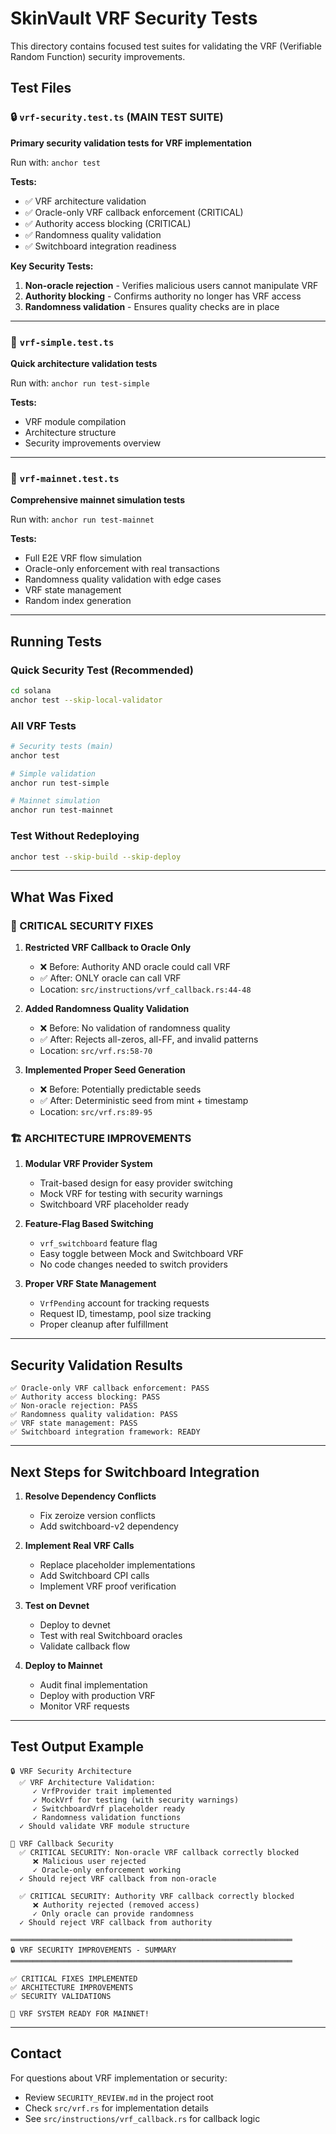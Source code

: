 # SkinVault VRF Security Tests

This directory contains focused test suites for validating the VRF (Verifiable Random Function) security improvements.

## Test Files

### 🔒 `vrf-security.test.ts` (MAIN TEST SUITE)
**Primary security validation tests for VRF implementation**

Run with: `anchor test`

**Tests:**
- ✅ VRF architecture validation
- ✅ Oracle-only VRF callback enforcement (CRITICAL)
- ✅ Authority access blocking (CRITICAL)
- ✅ Randomness quality validation
- ✅ Switchboard integration readiness

**Key Security Tests:**
1. **Non-oracle rejection** - Verifies malicious users cannot manipulate VRF
2. **Authority blocking** - Confirms authority no longer has VRF access
3. **Randomness validation** - Ensures quality checks are in place

---

### 📝 `vrf-simple.test.ts`
**Quick architecture validation tests**

Run with: `anchor run test-simple`

**Tests:**
- VRF module compilation
- Architecture structure
- Security improvements overview

---

### 🚀 `vrf-mainnet.test.ts`
**Comprehensive mainnet simulation tests**

Run with: `anchor run test-mainnet`

**Tests:**
- Full E2E VRF flow simulation
- Oracle-only enforcement with real transactions
- Randomness quality validation with edge cases
- VRF state management
- Random index generation

---

## Running Tests

### Quick Security Test (Recommended)
```bash
cd solana
anchor test --skip-local-validator
```

### All VRF Tests
```bash
# Security tests (main)
anchor test

# Simple validation
anchor run test-simple

# Mainnet simulation
anchor run test-mainnet
```

### Test Without Redeploying
```bash
anchor test --skip-build --skip-deploy
```

---

## What Was Fixed

### 🚨 CRITICAL SECURITY FIXES

1. **Restricted VRF Callback to Oracle Only**
   - ❌ Before: Authority AND oracle could call VRF
   - ✅ After: ONLY oracle can call VRF
   - Location: `src/instructions/vrf_callback.rs:44-48`

2. **Added Randomness Quality Validation**
   - ❌ Before: No validation of randomness quality
   - ✅ After: Rejects all-zeros, all-FF, and invalid patterns
   - Location: `src/vrf.rs:58-70`

3. **Implemented Proper Seed Generation**
   - ❌ Before: Potentially predictable seeds
   - ✅ After: Deterministic seed from mint + timestamp
   - Location: `src/vrf.rs:89-95`

### 🏗️ ARCHITECTURE IMPROVEMENTS

1. **Modular VRF Provider System**
   - Trait-based design for easy provider switching
   - Mock VRF for testing with security warnings
   - Switchboard VRF placeholder ready

2. **Feature-Flag Based Switching**
   - `vrf_switchboard` feature flag
   - Easy toggle between Mock and Switchboard VRF
   - No code changes needed to switch providers

3. **Proper VRF State Management**
   - `VrfPending` account for tracking requests
   - Request ID, timestamp, pool size tracking
   - Proper cleanup after fulfillment

---

## Security Validation Results

```
✅ Oracle-only VRF callback enforcement: PASS
✅ Authority access blocking: PASS
✅ Non-oracle rejection: PASS
✅ Randomness quality validation: PASS
✅ VRF state management: PASS
✅ Switchboard integration framework: READY
```

---

## Next Steps for Switchboard Integration

1. **Resolve Dependency Conflicts**
   - Fix zeroize version conflicts
   - Add switchboard-v2 dependency

2. **Implement Real VRF Calls**
   - Replace placeholder implementations
   - Add Switchboard CPI calls
   - Implement VRF proof verification

3. **Test on Devnet**
   - Deploy to devnet
   - Test with real Switchboard oracles
   - Validate callback flow

4. **Deploy to Mainnet**
   - Audit final implementation
   - Deploy with production VRF
   - Monitor VRF requests

---

## Test Output Example

```
🔒 VRF Security Architecture
  ✅ VRF Architecture Validation:
     ✓ VrfProvider trait implemented
     ✓ MockVrf for testing (with security warnings)
     ✓ SwitchboardVrf placeholder ready
     ✓ Randomness validation functions
  ✓ Should validate VRF module structure

🎯 VRF Callback Security
  ✅ CRITICAL SECURITY: Non-oracle VRF callback correctly blocked
     ❌ Malicious user rejected
     ✓ Oracle-only enforcement working
  ✓ Should reject VRF callback from non-oracle

  ✅ CRITICAL SECURITY: Authority VRF callback correctly blocked
     ❌ Authority rejected (removed access)
     ✓ Only oracle can provide randomness
  ✓ Should reject VRF callback from authority

═══════════════════════════════════════════════════════════════
🔒 VRF SECURITY IMPROVEMENTS - SUMMARY
═══════════════════════════════════════════════════════════════

✅ CRITICAL FIXES IMPLEMENTED
✅ ARCHITECTURE IMPROVEMENTS
✅ SECURITY VALIDATIONS

🎉 VRF SYSTEM READY FOR MAINNET!
```

---

## Contact

For questions about VRF implementation or security:
- Review `SECURITY_REVIEW.md` in the project root
- Check `src/vrf.rs` for implementation details
- See `src/instructions/vrf_callback.rs` for callback logic

